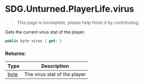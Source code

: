 # SDG.Unturned.PlayerLife.virus

> This page is incomplete, please help finish it by contributing.

Gets the current virus stat of the player.

```C#
public byte virus { get; }
```

### Returns:

Type | Description
------------ | -------------
[byte](https://docs.microsoft.com/en-us/dotnet/api/system.uint8?view=netframework-3.5) | The virus stat of the player